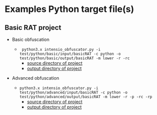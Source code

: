 # Examples Python target file(s)
## Basic RAT project
- Basic obfuscation
  - ` python3.x intensio_obfuscator.py -i test/python/basic/input/basicRAT -c python -o test/python/basic/output/basicRAT -m lower -r -rc`
      - [source directory of project](https://github.com/Hnfull/Intensio-Obfuscator/tree/master/intensio/test/python/basic/input/basicRAT)
      - [output directory of project](https://github.com/Hnfull/Intensio-Obfuscator/tree/master/intensio/test/python/basic/output/basicRAT)
      
- Advanced obfuscation
  - `python3.x intensio_obfuscator.py -i test/python/advanced/input/basicRAT -c python -o test/python/advanced/output/basicRAT -m lower -r -p -rc -rp`
      - [source directory of project](https://github.com/Hnfull/Intensio-Obfuscator/tree/master/intensio/test/python/advanced/input/basicRAT)
      - [output directory of project](https://github.com/Hnfull/Intensio-Obfuscator/tree/master/intensio/test/python/advanced/output/basicRAT)
